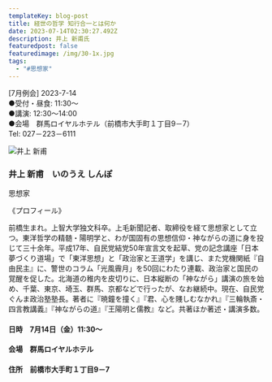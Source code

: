 ```yaml
---
templateKey: blog-post
title: 経世の哲学 知行合一とは何か
date: 2023-07-14T02:30:27.492Z
description: 井上 新甫氏
featuredpost: false
featuredimage: /img/30-1x.jpg
tags:
  - "#思想家"
---
```

\[7月例会] 2023-7-14<br />
●受付・昼食: 11:30〜<br />
●講演: 12:30〜14:00<br />
●会場　群馬ロイヤルホテル（前橋市大手町１丁目9－7）<br />
Tel: 027－223－6111<br />

![井上 新甫](/img/30-1x.jpg "井上 新甫　いのうえ しんぽ")

### 井上 新甫　いのうえ しんぽ

思想家

《プロフィール》

前橋生まれ。上智大学独文科卒。上毛新聞記者、取締役を経て思想家として立つ。東洋哲学の精髄・陽明学と、わが国固有の思想信仰・神ながらの道に身を投じて三十余年。平成17年、自民党結党50年宣言文を起草、党の記念講座「日本夢づくり道場」で「東洋思想」と「政治家と王道学」を講じ、また党機関紙『自由民主』に、警世のコラム「光風霽月」を50回にわたり連載、政治家と国民の覚醒を促した。北海道の稚内を皮切りに、日本縦断の「神ながら」講演の旅を始め、千葉、東京、埼玉、群馬、京都などで行ったが、なお継続中。現在、自民党ぐんま政治塾塾長。著者に『暁鐘を撞く』『君、心を賤しむなかれ』『三輪執斎・四言教講義』『神ながらの道』『王陽明と儒教』など。共著ほか著述・講演多数。



#### 日時　7月14日（金）11:30〜

#### 会場　群馬ロイヤルホテル

#### 住所　前橋市大手町１丁目9－7